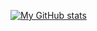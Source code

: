 [![My GitHub stats](https://github-readme-stats.vercel.app/api?username=isa-programmer)](https://github.com/isa-programmer)
